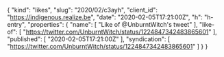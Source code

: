 {
  "kind": "likes",
  "slug": "2020/02/c3ayh",
  "client_id": "https://indigenous.realize.be",
  "date": "2020-02-05T17:21:00Z",
  "h": "h-entry",
  "properties": {
    "name": [
      "Like of @UnburntWitch's tweet"
    ],
    "like-of": [
      "https://twitter.com/UnburntWitch/status/1224847342483865601"
    ],
    "published": [
      "2020-02-05T17:21:00Z"
    ],
    "syndication": [
      "https://twitter.com/UnburntWitch/status/1224847342483865601"
    ]
  }
}
